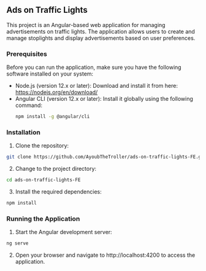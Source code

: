 ## Ads on Traffic Lights

This project is an Angular-based web application for managing advertisements on traffic lights. The application allows users to create and manage stoplights and display advertisements based on user preferences.

### Prerequisites

Before you can run the application, make sure you have the following software installed on your system:

- Node.js (version 12.x or later): Download and install it from here: https://nodejs.org/en/download/
- Angular CLI (version 12.x or later): Install it globally using the following command:
    ``` sh
    npm install -g @angular/cli
    ```

### Installation

1. Clone the repository:
``` sh
git clone https://github.com/AyoubTheTroller/ads-on-traffic-lights-FE.git
```
2. Change to the project directory:
``` sh
cd ads-on-traffic-lights-FE
```
3. Install the required dependencies:
``` sh
npm install
``` 

### Running the Application
1. Start the Angular development server:
``` sh
ng serve
``` 

2. Open your browser and navigate to http://localhost:4200 to access the application.





